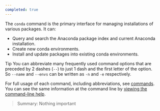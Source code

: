 ```yaml
---
completed: true
---
```

The `conda` command is the primary interface for managing installations of various packages. It can:

- Query and search the Anaconda package index and current Anaconda installation.
- Create new conda environments.
- Install and update packages into existing conda environments.

Tip
You can abbreviate many frequently used command options that are preceded by 2 dashes (`--`) to just 1 dash and the first letter of the option. So `--name` and `--envs` can be written as `-n` and `-e` respectively.

For full usage of each command, including abbreviations, see [commands](https://docs.conda.io/projects/conda/en/stable/commands/index.html). You can see the same information at the command line by [viewing the command-line help](https://docs.conda.io/projects/conda/en/stable/user-guide/tasks/view-command-line-help.html).

>  Summary: Nothing important